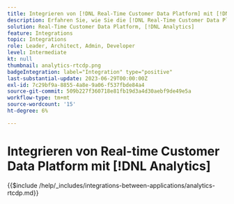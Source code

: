 ```yaml
---
title: Integrieren von [!DNL Real-Time Customer Data Platform] mit [!DNL Analytics]
description: Erfahren Sie, wie Sie die [!DNL Real-Time Customer Data Platform] mit [!DNL Analytics] integrieren.
solution: Real-Time Customer Data Platform, [!DNL Analytics]
feature: Integrations
topic: Integrations
role: Leader, Architect, Admin, Developer
level: Intermediate
kt: null
thumbnail: analytics-rtcdp.png
badgeIntegration: label="Integration" type="positive"
last-substantial-update: 2023-06-29T00:00:00Z
exl-id: 7c29bf9a-8855-4a8e-9a06-f537fbde84a4
source-git-commit: 509b227f360718e81fb19d3a4d30aebf9de49e5a
workflow-type: tm+mt
source-wordcount: '15'
ht-degree: 6%

---
```


# Integrieren von Real-time Customer Data Platform mit [!DNL Analytics]

{{$include /help/_includes/integrations-between-applications/analytics-rtcdp.md}}
